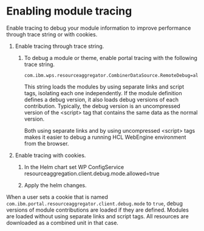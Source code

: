 # Enabling module tracing

Enable tracing to debug your module information to improve performance through trace string or with cookies.

1.  Enable tracing through trace string.

    1.  To debug a module or theme, enable portal tracing with the following trace string.

        ```
        com.ibm.wps.resourceaggregator.CombinerDataSource.RemoteDebug=all
        ```

        This string loads the modules by using separate links and script tags, isolating each one independently. If the module definition defines a debug version, it also loads debug versions of each contribution. Typically, the debug version is an uncompressed version of the <script\> tag that contains the same data as the normal version.

        Both using separate links and by using uncompressed <script\> tags makes it easier to debug a running HCL WebEngine environment from the browser.

2.  Enable tracing with cookies.

    1.  In the Helm chart set WP ConfigService  resourceaggregation.client.debug.mode.allowed=true

    2.  Apply the helm changes.


When a user sets a cookie that is named `com.ibm.portal.resourceaggregator.client.debug.mode` to `true`, debug versions of module contributions are loaded if they are defined. Modules are loaded without using separate links and script tags. All resources are downloaded as a combined unit in that case.


